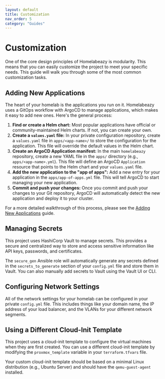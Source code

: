 ```yaml
---
layout: default
title: Customization
nav_order: 5
category: "Guides"
---
```


# Customization

One of the core design principles of Homelabeazy is modularity. This means that you can easily customize the project to meet your specific needs. This guide will walk you through some of the most common customization tasks.

## Adding New Applications

The heart of your homelab is the applications you run on it. Homelabeazy uses a GitOps workflow with ArgoCD to manage applications, which makes it easy to add new ones. Here's the general process:

1.  **Find or create a Helm chart:** Most popular applications have official or community-maintained Helm charts. If not, you can create your own.
2.  **Create a `values.yaml` file:** In your private configuration repository, create a `values.yaml` file in `apps/<app-name>/` to store the configuration for the application. This file will override the default values in the Helm chart.
3.  **Create an ArgoCD Application manifest:** In the main `homelabeazy` repository, create a new YAML file in the `apps/` directory (e.g., `apps/<app-name>.yml`). This file will define an ArgoCD `Application` resource that points to the Helm chart and your `values.yaml` file.
4.  **Add the new application to the "app of apps":** Add a new entry for your application in the `apps/app-of-apps.yml` file. This will tell ArgoCD to start managing your new application.
5.  **Commit and push your changes:** Once you commit and push your changes to your Git repository, ArgoCD will automatically detect the new application and deploy it to your cluster.

For a more detailed walkthrough of this process, please see the [Adding New Applications](./adding-new-applications.md) guide.

## Managing Secrets

This project uses HashiCorp Vault to manage secrets. This provides a secure and centralized way to store and access sensitive information like API keys, passwords, and certificates.

The `secure_gen` Ansible role will automatically generate any secrets defined in the `secrets_to_generate` section of your `config.yml` file and store them in Vault. You can also manually add secrets to Vault using the Vault UI or CLI.

## Configuring Network Settings

All of the network settings for your homelab can be configured in your private `config.yml` file. This includes things like your domain name, the IP address of your load balancer, and the VLANs for your different network segments.

## Using a Different Cloud-Init Template

This project uses a cloud-init template to configure the virtual machines when they are first created. You can use a different cloud-init template by modifying the `proxmox_template` variable in your `terraform.tfvars` file.

Your custom cloud-init template should be based on a minimal Linux distribution (e.g., Ubuntu Server) and should have the `qemu-guest-agent` installed.
